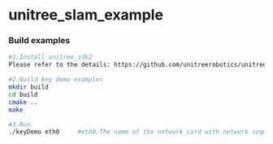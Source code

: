# unitree_slam_example

### Build examples
```bash
#1.Install unitree_sdk2
Please refer to the details: https://github.com/unitreerobotics/unitree_sdk2

#2.Build key demo examples
mkdir build				
cd build
cmake ..
make

#3.Run
./keyDemo eth0     #eth0:The name of the network card with network segment 123
```
